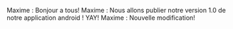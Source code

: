 Maxime : Bonjour a tous!
Maxime : Nous allons publier notre version 1.0 de notre application android ! YAY!
Maxime : Nouvelle modification!
